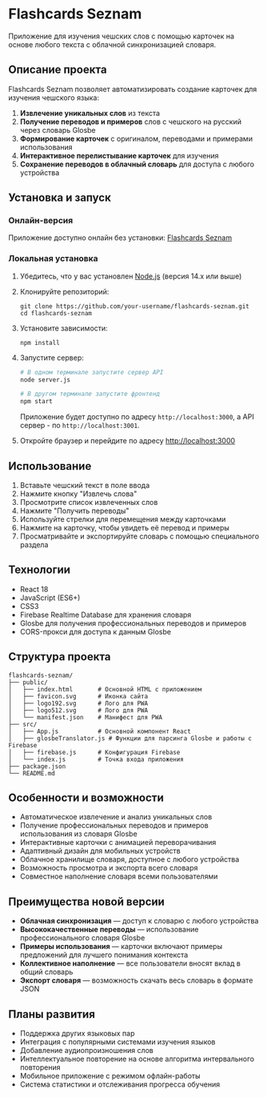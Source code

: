 # Flashcards Seznam

Приложение для изучения чешских слов с помощью карточек на основе любого текста с облачной синхронизацией словаря.

## Описание проекта

Flashcards Seznam позволяет автоматизировать создание карточек для изучения чешского языка:

1. **Извлечение уникальных слов** из текста
2. **Получение переводов и примеров** слов с чешского на русский через словарь Glosbe
3. **Формирование карточек** с оригиналом, переводами и примерами использования
4. **Интерактивное перелистывание карточек** для изучения
5. **Сохранение переводов в облачный словарь** для доступа с любого устройства

## Установка и запуск

### Онлайн-версия
Приложение доступно онлайн без установки: [Flashcards Seznam](https://flashcards-seznam.netlify.app/)

### Локальная установка
1. Убедитесь, что у вас установлен [Node.js](https://nodejs.org/) (версия 14.x или выше)
2. Клонируйте репозиторий:
   ```
   git clone https://github.com/your-username/flashcards-seznam.git
   cd flashcards-seznam
   ```
3. Установите зависимости:
   ```
   npm install
   ```
4. Запустите сервер:
   ```bash
   # В одном терминале запустите сервер API
   node server.js

   # В другом терминале запустите фронтенд
   npm start
   ```
   Приложение будет доступно по адресу `http://localhost:3000`, а API сервер - по `http://localhost:3001`.

5. Откройте браузер и перейдите по адресу [http://localhost:3000](http://localhost:3000)

## Использование

1. Вставьте чешский текст в поле ввода
2. Нажмите кнопку "Извлечь слова"
3. Просмотрите список извлеченных слов
4. Нажмите "Получить переводы"
5. Используйте стрелки для перемещения между карточками
6. Нажмите на карточку, чтобы увидеть её перевод и примеры
7. Просматривайте и экспортируйте словарь с помощью специального раздела

## Технологии

- React 18
- JavaScript (ES6+)
- CSS3
- Firebase Realtime Database для хранения словаря
- Glosbe для получения профессиональных переводов и примеров
- CORS-прокси для доступа к данным Glosbe

## Структура проекта

```
flashcards-seznam/
├── public/
│   ├── index.html       # Основной HTML с приложением
│   ├── favicon.svg      # Иконка сайта
│   ├── logo192.svg      # Лого для PWA
│   ├── logo512.svg      # Лого для PWA
│   └── manifest.json    # Манифест для PWA
├── src/
│   ├── App.js           # Основной компонент React
│   ├── glosbeTranslator.js # Функции для парсинга Glosbe и работы с Firebase
│   ├── firebase.js      # Конфигурация Firebase
│   └── index.js         # Точка входа приложения
├── package.json
└── README.md
```

## Особенности и возможности

- Автоматическое извлечение и анализ уникальных слов
- Получение профессиональных переводов и примеров использования из словаря Glosbe
- Интерактивные карточки с анимацией переворачивания
- Адаптивный дизайн для мобильных устройств
- Облачное хранилище словаря, доступное с любого устройства
- Возможность просмотра и экспорта всего словаря
- Совместное наполнение словаря всеми пользователями

## Преимущества новой версии

- **Облачная синхронизация** — доступ к словарю с любого устройства
- **Высококачественные переводы** — использование профессионального словаря Glosbe
- **Примеры использования** — карточки включают примеры предложений для лучшего понимания контекста
- **Коллективное наполнение** — все пользователи вносят вклад в общий словарь
- **Экспорт словаря** — возможность скачать весь словарь в формате JSON

## Планы развития

- Поддержка других языковых пар
- Интеграция с популярными системами изучения языков
- Добавление аудиопроизношения слов
- Интеллектуальное повторение на основе алгоритма интервального повторения
- Мобильное приложение с режимом офлайн-работы
- Система статистики и отслеживания прогресса обучения